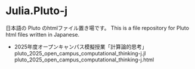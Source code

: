 # Julia.Pluto-j
日本語の Pluto のhtmlファイル置き場です。
This is a file repository for Pluto html files written in Japanese.

- 2025年度オープンキャンパス模擬授業「計算論的思考」
  pluto_2025_open_campus_computational_thinking-j.jl
  pluto_2025_open_campus_computational_thinking-j.html

